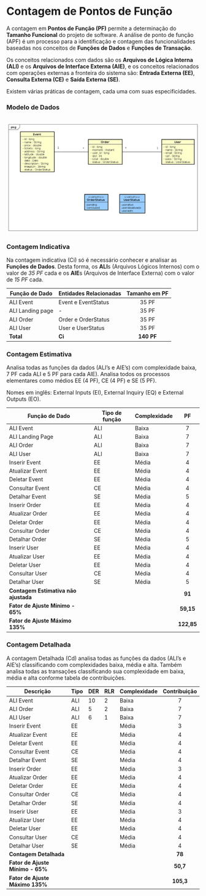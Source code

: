 # Contagem de Pontos de Função

A contagem em **Pontos de Função (PF)** permite a determinação do **Tamanho Funcional** do projeto de software.
A análise de ponto de função (APF) é um processo para a identificação e contagem das funcionalidades baseadas nos conceitos 
de **Funções de Dados** e **Funções de Transação**. 

Os conceitos relacionados com dados são os **Arquivos de Lógica Interna (ALI)** e os **Arquivos de Interface Externa (AIE)**, 
e os conceitos relacionados com operações externas a fronteira do sistema são: 
**Entrada Externa (EE)**, **Consulta Externa (CE)** e **Saída Externa (SE)**.

Existem várias práticas de contagem, cada uma com suas especificidades.

### Modelo de Dados
## 
![Modelo Conceitual](images/modelo_conceitual.png)

### Contagem Indicativa

Na contagem indicativa (Ci) só é necessário conhecer e analisar as **Funções de Dados**. Desta forma, 
os **ALI**s (Arquivos Lógicos Internos) com o valor de *35 PF* cada e os **AIE**s (Arquivos de Interface Externa) com o valor de *15 PF* cada.

| Função de Dado  | Entidades Relacionadas | Tamanho em PF |
| --------------- | ---------------------- | :-----------: |
| ALI Event     | Event e EventStatus   | 35 PF         |
| ALI Landing page | -  | 35 PF         |
| ALI Order | Order e OrderStatus  | 35 PF         |
| ALI User| User e UserStatus | 35 PF         |
| **Total**       | **Ci**                 | **140 PF**  |

### Contagem Estimativa

Analisa todas as funções da dados (ALI’s e AIE’s) com complexidade baixa, 7 PF cada ALI e 5 PF para cada AIE).
Analisa todos os processos elementares como médios EE (4 PF), CE (4 PF) e SE (5 PF). 

Nomes em inglês: External Inputs (EI), External Inquiry (EQ) e External Outputs (EO).

| Função de Dado  | Tipo de função | Complexidade | PF |
| ------------ | ---------- | ---------- | :-----------: |
| ALI Event     | ALI   | Baixa         |   7   | 
| ALI Landing Page | ALI  | Baixa         |       7    | 
| ALI Order | ALI  | Baixa         |       7    | 
| ALI User| ALI | Baixa        |     7      | 
| Inserir Event     | EE   | Média         |   4   | 
| Atualizar Event     | EE   | Média         |   4   | 
| Deletar Event     | EE   | Média         |   4   | 
| Consultar Event     | CE   | Média         |   4   | 
| Detalhar Event     | SE   | Média         |   5   | 
| Inserir Order     | EE   | Média         |   4   | 
| Atualizar Order     | EE   | Média         |   4   | 
| Deletar Order     | EE   | Média         |   4   | 
| Consultar Order     | CE   | Média         |   4   | 
| Detalhar Order     | SE   | Média         |   5   | 
| Inserir User     | EE   | Média         |   4   | 
| Atualizar User     | EE   | Média         |   4   | 
| Deletar User    | EE   | Média         |   4   | 
| Consultar User     | CE   | Média         |   4   | 
| Detalhar User     | SE   | Média         |   5   | 
| **Contagem Estimativa não ajustada**   |  |      | **91**  |
| **Fator de Ajuste Mínimo - 65%**  |   |       | **59,15**  |
| **Fator de Ajuste Máximo 135%**       |   |       | **122,85**  | 

### Contagem Detalhada

A contagem Detalhada (Cd) analisa todas as funções da dados (ALI’s e AIE’s) classificando com complexidades baixa, média e alta. Também analisa todas as transações classificando sua complexidade em baixa, média e alta conforme tabela de contribuições.

| Descrição  | Tipo | DER | RLR | Complexidade | Contribuição |
| ------------ | ---------- |---------- |---------- | ---------- | :-----------: |
| ALI Event     | ALI   | 10 | 2 |   Baixa         |   7   | 
| ALI Order | ALI  | 5 | 2 |Baixa   |           7    | 
| ALI User| ALI | 6 |    1  |Baixa     |     7      | 
| Inserir Event     | EE   |  |  | Média      |   3   | 
| Atualizar Event     | EE   | |  | Média   |   4   | 
| Deletar Event     | EE   | |  | Média     |   4   | 
| Consultar Event     | CE   | |  | Média    |   4   | 
| Detalhar Event     | SE   | |  | Média    |   4   | 
| Inserir Order     | EE   | |  | Média   |   3   | 
| Atualizar Order     | EE   | |  | Média     |   4   | 
| Deletar Order     | EE   | |  | Média    |   4   | 
| Consultar Order     | CE   | |  | Média    |   4   | 
| Detalhar Order     | SE   | |  | Média     |   4   | 
| Inserir User     | EE   | |  | Média    |   3   | 
| Atualizar User     | EE   | |  | Média    |   4   | 
| Deletar User    | EE   | |  | Média   |   4   | 
| Consultar User     | CE   | |  | Média    |   4   | 
| Detalhar User     | SE   | |  | Média     |   4   | 
| **Contagem Detalhada**   | |  |   |      | **78**  |
| **Fator de Ajuste Mínimo - 65%**  |   | |  |       | **50,7**  |
| **Fator de Ajuste Máximo 135%**       |   | |  |      | **105,3** | 



